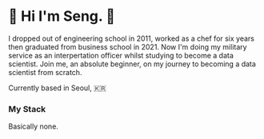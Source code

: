 # 🐤 Hi I'm Seng. 🐤

I dropped out of engineering school in 2011, worked as a chef for six years then graduated from business school in 2021. 
Now I'm doing my military service as an interpertation officer whilst studying to become a data scientist. Join me, an absolute beginner, on my journey to becoming a data scientist from scratch. 

Currently based in Seoul, 🇰🇷

### My Stack
Basically none. 

